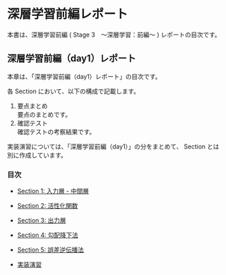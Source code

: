 # 深層学習前編レポート

本書は、深層学習前編 ( Stage 3　～深層学習：前編～ ) レポートの目次です。

## 深層学習前編（day1）レポート

本章は、「深層学習前編（day1）レポート」の目次です。

各 Section において、以下の構成で記載します。

1. 要点まとめ<br>
要点のまとめです。
1. 確認テスト<br>
確認テストの考察結果です。

実装演習については、「深層学習前編（day1）」の分をまとめて、 Section とは別に作成しています。

### 目次

- [Section 1: 入力層 - 中間層](https://github.com/yoshinak/study-ai-stage-3/blob/main/1_1_input_hidden_layers.ipynb)

- [Section 2: 活性化関数](https://github.com/yoshinak/study-ai-stage-3/blob/main/1_2_activation_function.ipynb)

- [Section 3: 出力層](https://github.com/yoshinak/study-ai-stage-3/blob/main/1_3_output_layer.ipynb)

- [Section 4: 勾配降下法](https://github.com/yoshinak/study-ai-stage-3/blob/main/1_4_gradient_descent.ipynb)

- [Section 5: 誤差逆伝播法](https://github.com/yoshinak/study-ai-stage-3/blob/main/1_5_backpropagation.ipynb)

- [実装演習](https://github.com/yoshinak/study-ai-stage-3/blob/main/1_x_exercise.ipynb)
